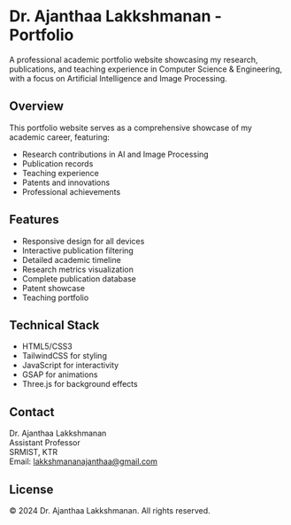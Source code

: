 # Dr. Ajanthaa Lakkshmanan - Portfolio

A professional academic portfolio website showcasing my research, publications, and teaching experience in Computer Science & Engineering, with a focus on Artificial Intelligence and Image Processing.

## Overview

This portfolio website serves as a comprehensive showcase of my academic career, featuring:
- Research contributions in AI and Image Processing
- Publication records
- Teaching experience
- Patents and innovations
- Professional achievements

## Features

- Responsive design for all devices
- Interactive publication filtering
- Detailed academic timeline
- Research metrics visualization
- Complete publication database
- Patent showcase
- Teaching portfolio

## Technical Stack

- HTML5/CSS3
- TailwindCSS for styling
- JavaScript for interactivity
- GSAP for animations
- Three.js for background effects

## Contact

Dr. Ajanthaa Lakkshmanan  
Assistant Professor  
SRMIST, KTR  
Email: lakkshmananajanthaa@gmail.com

## License

© 2024 Dr. Ajanthaa Lakkshmanan. All rights reserved.
